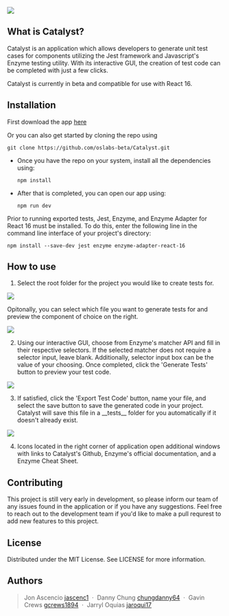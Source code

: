 ![](https://i.imgur.com/OpWjHnD.png)

## What is Catalyst?

Catalyst is an application which allows developers to generate unit test cases for components utilizing the Jest framework and Javascript's Enzyme testing utility. With its interactive GUI, the creation of test code can be completed with just a few clicks.

Catalyst is currently in beta and compatible for use with React 16.

## Installation

First download the app [here](https://www.catalystjs.com/)

Or you can also get started by cloning the repo using

    git clone https://github.com/oslabs-beta/Catalyst.git

- Once you have the repo on your system, install all the dependencies using:

      npm install

- After that is completed, you can open our app using:

      npm run dev

Prior to running exported tests, Jest, Enzyme, and Enzyme Adapter for React 16 must be installed.
To do this, enter the following line in the command line interface of your project's directory:

    npm install --save-dev jest enzyme enzyme-adapter-react-16

## How to use

1. Select the root folder for the project you would like to create tests for.

![](https://i.imgur.com/o1EVl5B.gif)

  Opitonally, you can select which file you want to generate tests for and preview the component of choice on the right.

![](https://i.imgur.com/XV6acqK.gif)

2. Using our interactive GUI, choose from Enzyme's matcher API and fill in their respective selectors. If the selected matcher does not require a selector input, leave blank. Additionally, selector input box can be the value of your choosing. Once completed, click the 'Generate Tests' button to preview your test code.

![](https://i.imgur.com/Yze4a98.gif)

3.  If satisfied, click the 'Export Test Code' button, name your 
file, and select the save button to save the generated code in your project. Catalyst will save this file in a \_\_tests\_\_ folder for you automatically if it doesn't already exist.

![](https://i.imgur.com/bCiQj4O.gif)

4. Icons located in the right corner of application open additional windows with links to Catalyst's Github, Enzyme's official documentation, and a Enzyme Cheat Sheet.

## Contributing

This project is still very early in development, so please inform our team of any issues found in the application or if you have any suggestions. 
Feel free to reach out to the development team if you'd like to make a pull requrest to add new features to this project.

## License
Distributed under the MIT License. See LICENSE for more information.

## Authors

> Jon Ascencio [jascenc1](https://github.com/jascenc1) &nbsp;&middot;&nbsp;
> Danny Chung [chungdanny64](https://github.com/chungdanny64) &nbsp;&middot;&nbsp;
> Gavin Crews [gcrews1894](https://github.com/gcrews1894) &nbsp;&middot;&nbsp;
> Jarryl Oquias [jaroqui17](https://github.com/jaroqui17)
